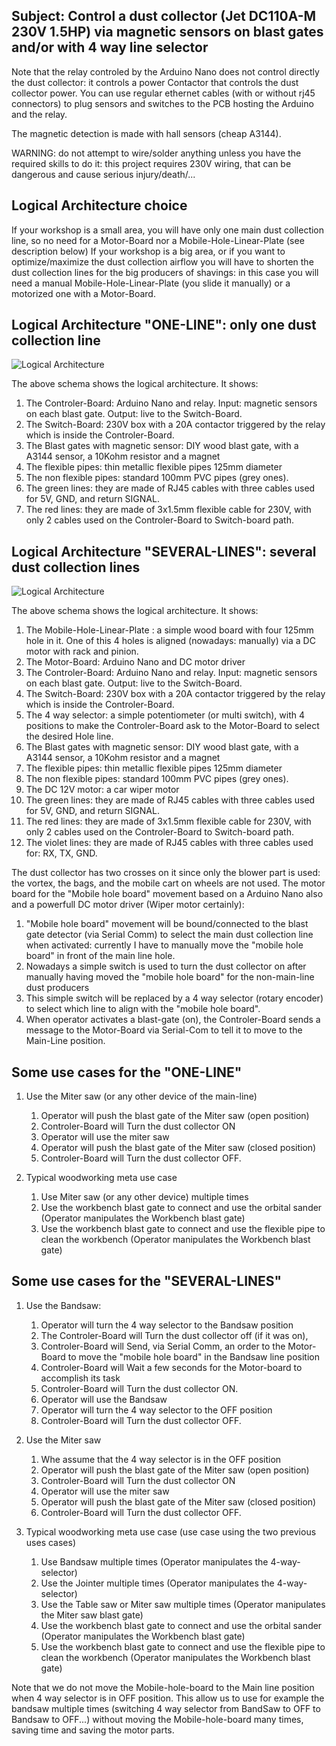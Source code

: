 ## Subject: Control a dust collector (Jet DC110A-M 230V 1.5HP) via magnetic sensors on blast gates and/or with 4 way line selector
Note that the relay controled by the Arduino Nano does not control directly the dust collector: it controls a power Contactor that controls the dust collector power.
You can use regular ethernet cables (with or without rj45 connectors) to plug sensors and switches to the PCB hosting the Arduino and the relay.

The magnetic detection is made with hall sensors (cheap A3144).

WARNING: do not attempt to wire/solder anything unless you have the required skills to do it: this project
requires 230V wiring, that can be dangerous and cause serious injury/death/...

## Logical Architecture choice

If your workshop is a small area, you will have only one main dust collection line, 
so no need for a Motor-Board nor a Mobile-Hole-Linear-Plate (see description below)
If your workshop is a big area, or if you want to optimize/maximize 
the dust collection airflow you will have to shorten the dust collection lines 
for the big producers of shavings: in this case you will need a manual Mobile-Hole-Linear-Plate (you slide it manually) or
a motorized one with a Motor-Board.

## Logical Architecture "ONE-LINE": only one dust collection line
![Logical Architecture](https://github.com/vincent-bruel/arduino-and-co/blob/master/Projects/DustCollectorCommander-ArduinoNano-HallSensorsA3144/DustCollectorCommander-architecture-one-line.jpg)


The above schema shows the logical architecture.
It shows:

1. The Controler-Board: Arduino Nano and relay. Input: magnetic sensors on each blast gate. Output: live to the Switch-Board.
2. The Switch-Board: 230V box with a 20A contactor triggered by the relay which is inside the Controler-Board.
3. The Blast gates with magnetic sensor: DIY wood blast gate, with a A3144 sensor, a 10Kohm resistor and a magnet
4. The flexible pipes: thin metallic flexible pipes 125mm diameter
5. The non flexible pipes: standard 100mm PVC pipes (grey ones).
6. The green lines: they are made of RJ45 cables with three cables used for 5V, GND, and return SIGNAL.
7. The red lines: they are made of 3x1.5mm flexible cable for 230V, with only 2 cables used on the Controler-Board to Switch-board path.

## Logical Architecture "SEVERAL-LINES": several dust collection lines
![Logical Architecture](https://github.com/vincent-bruel/arduino-and-co/blob/master/Projects/DustCollectorCommander-ArduinoNano-HallSensorsA3144/DustCollectorCommander-architecture-four-lines.jpg)

The above schema shows the logical architecture.
It shows:
1. The Mobile-Hole-Linear-Plate : a simple wood board with four 125mm hole in it. One of this 4 holes is aligned (nowadays: manually) via a DC motor with rack and pinion.
2. The Motor-Board: Arduino Nano and DC motor driver
3. The Controler-Board: Arduino Nano and relay. Input: magnetic sensors on each blast gate. Output: live to the Switch-Board.
4. The Switch-Board: 230V box with a 20A contactor triggered by the relay which is inside the Controler-Board.
5. The 4 way selector: a simple potentiometer (or multi switch), with 4 positions to make the Controler-Board ask to the Motor-Board to select the desired Hole line.
6. The Blast gates with magnetic sensor: DIY wood blast gate, with a A3144 sensor, a 10Kohm resistor and a magnet
7. The flexible pipes: thin metallic flexible pipes 125mm diameter
8. The non flexible pipes: standard 100mm PVC pipes (grey ones).
9. The DC 12V motor: a car wiper motor
10. The green lines: they are made of RJ45 cables with three cables used for 5V, GND, and return SIGNAL.
11. The red lines: they are made of 3x1.5mm flexible cable for 230V, with only 2 cables used on the Controler-Board to Switch-board path.
12. The violet lines: they are made of RJ45 cables with three cables used for: RX, TX, GND.

The dust collector has two crosses on it since only the blower part is used: the vortex, the bags, and the mobile cart on wheels are not used.
The motor board for the "Mobile hole board" movement based on a Arduino Nano also and a powerfull DC motor driver (Wiper motor certainly):
1. "Mobile hole board" movement will be bound/connected to the blast gate detector (via Serial Comm) 
to select the main dust collection line when activated: currently I have to manually move the "mobile hole board" in front of the main line hole.
2. Nowadays a simple switch is used to turn the dust collector on after manually having moved the "mobile hole board" for the non-main-line dust producers
3. This simple switch will be replaced by a 4 way selector (rotary encoder) to select which line to align with the "mobile hole board".
4. When operator activates a blast-gate (on), the Controler-Board sends a message to the Motor-Board via Serial-Com to tell it to move to
the Main-Line position.


## Some use cases for the "ONE-LINE"

1. Use the Miter saw (or any other device of the main-line)
	1. Operator will push the blast gate of the Miter saw (open position)
	2. Controler-Board will Turn the dust collector ON
	3. Operator will use the miter saw
	4. Operator will push the blast gate of the Miter saw (closed position)
	5. Controler-Board will Turn the dust collector OFF.

3. Typical woodworking meta use case 
	1. Use Miter saw (or any other device) multiple times 
	2. Use the workbench blast gate to connect and use the orbital sander  (Operator manipulates the Workbench blast gate)
	3. Use the workbench blast gate to connect and use the flexible pipe to clean the workbench (Operator manipulates the Workbench blast gate)
	
## Some use cases for the "SEVERAL-LINES"
1. Use the Bandsaw: 
	1. Operator will turn the 4 way selector to the Bandsaw position
	2. The Controler-Board will Turn the dust collector off (if it was on), 
	3. Controler-Board will Send, via Serial Comm, an order to the Motor-Board to move the "mobile hole board" in the Bandsaw line position
	4. Controler-Board will Wait a few seconds for the Motor-board to accomplish its task
	5. Controler-Board will Turn the dust collector ON.
	6. Operator will use the Bandsaw
	7. Operator will turn the 4 way selector to the OFF position
	8. Controler-Board will Turn the dust collector OFF.

2. Use the Miter saw
	1. Whe assume that the 4 way selector is in the OFF position
	2. Operator will push the blast gate of the Miter saw (open position)
	3. Controler-Board will Turn the dust collector ON
	4. Operator will use the miter saw
	5. Operator will push the blast gate of the Miter saw (closed position)
	6. Controler-Board will Turn the dust collector OFF.

3. Typical woodworking meta use case (use case using the two previous uses cases)
	1. Use Bandsaw multiple times (Operator manipulates the 4-way-selector)
	2. Use the Jointer multiple times  (Operator manipulates the 4-way-selector)
	3. Use the Table saw or Miter saw multiple times  (Operator manipulates the Miter saw blast gate)
	4. Use the workbench blast gate to connect and use the orbital sander  (Operator manipulates the Workbench blast gate)
	5. Use the workbench blast gate to connect and use the flexible pipe to clean the workbench (Operator manipulates the Workbench blast gate)
	
Note that we do not move the Mobile-hole-board to the Main line position when 4 way selector is in OFF position.
This allow us to use for example the bandsaw multiple times (switching 4 way selector from BandSaw to OFF to Bandsaw to OFF...) without
moving the Mobile-hole-board many times, saving time and saving the motor parts.